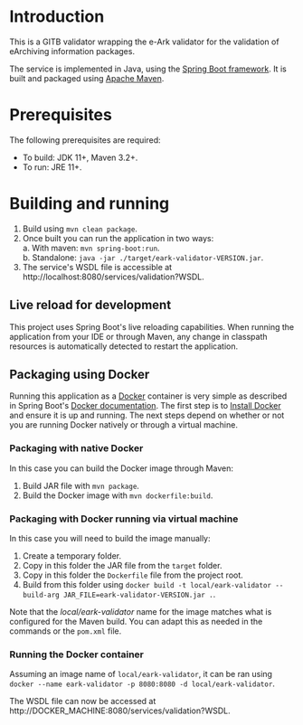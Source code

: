 # Introduction

This is a GITB validator wrapping the e-Ark validator for the validation of eArchiving information packages. 

The service is implemented in Java, using the [Spring Boot framework](https://spring.io/projects/spring-boot). It is 
built and packaged using [Apache Maven](https://maven.apache.org/).

# Prerequisites

The following prerequisites are required:
* To build: JDK 11+, Maven 3.2+.
* To run: JRE 11+.

# Building and running

1. Build using `mvn clean package`.
2. Once built you can run the application in two ways:  
  a. With maven: `mvn spring-boot:run`.  
  b. Standalone: `java -jar ./target/eark-validator-VERSION.jar`.
3. The service's WSDL file is accessible at http://localhost:8080/services/validation?WSDL.

## Live reload for development

This project uses Spring Boot's live reloading capabilities. When running the application from your IDE or through
Maven, any change in classpath resources is automatically detected to restart the application.

## Packaging using Docker

Running this application as a [Docker](https://www.docker.com/) container is very simple as described in Spring Boot's
[Docker documentation](https://spring.io/guides/gs/spring-boot-docker/). The first step is to 
[Install Docker](https://docs.docker.com/install/) and ensure it is up and running. The next steps depend on whether
or not you are running Docker natively or through a virtual machine.

### Packaging with native Docker
 
In this case you can build the Docker image through Maven:
1. Build JAR file with `mvn package`.
2. Build the Docker image with `mvn dockerfile:build`.

### Packaging with Docker running via virtual machine

In this case you will need to build the image manually:
1. Create a temporary folder.
2. Copy in this folder the JAR file from the `target` folder.
3. Copy in this folder the `Dockerfile` file from the project root. 
4. Build from this folder using `docker build -t local/eark-validator --build-arg JAR_FILE=eark-validator-VERSION.jar .`. 

Note that the *local/eark-validator* name for the image matches what is configured for the Maven build. You can adapt this
as needed in the commands or the `pom.xml` file.

### Running the Docker container

Assuming an image name of `local/eark-validator`, it can be ran using `docker --name eark-validator -p 8080:8080 -d local/eark-validator`. 

The WSDL file can now be accessed at http://DOCKER_MACHINE:8080/services/validation?WSDL. 